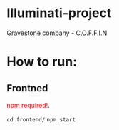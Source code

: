 # Illuminati-project
Gravestone company - C.O.F.F.I.N


# How to run:

## Frontned
<span style="color:red">npm required!</span>.

`cd frontend/`
`npm start`
